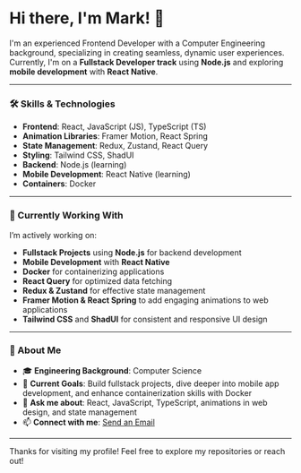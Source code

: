 # Hi there, I'm Mark! 👋

I'm an experienced Frontend Developer with a Computer Engineering background, specializing in creating seamless, dynamic user experiences. Currently, I'm on a **Fullstack Developer track** using **Node.js** and exploring **mobile development** with **React Native**.

---

### 🛠️ Skills & Technologies
- **Frontend**: React, JavaScript (JS), TypeScript (TS)
- **Animation Libraries**: Framer Motion, React Spring
- **State Management**: Redux, Zustand, React Query
- **Styling**: Tailwind CSS, ShadUI
- **Backend**: Node.js (learning)
- **Mobile Development**: React Native (learning)
- **Containers**: Docker

---

### 🔧 Currently Working With
I’m actively working on:
- **Fullstack Projects** using **Node.js** for backend development
- **Mobile Development** with **React Native**
- **Docker** for containerizing applications
- **React Query** for optimized data fetching
- **Redux & Zustand** for effective state management
- **Framer Motion & React Spring** to add engaging animations to web applications
- **Tailwind CSS** and **ShadUI** for consistent and responsive UI design

---

### 🚀 About Me
- 🎓 **Engineering Background**: Computer Science
- 🌱 **Current Goals**: Build fullstack projects, dive deeper into mobile app development, and enhance containerization skills with Docker
- 💬 **Ask me about**: React, JavaScript, TypeScript, animations in web design, and state management
- 📫 **Connect with me**: [Send an Email](mailto:mstephen130@gmail.com)

---

Thanks for visiting my profile! Feel free to explore my repositories or reach out!
